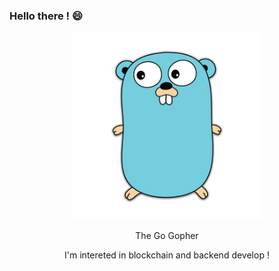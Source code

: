 ### Hello there ! 😄
<!--
**somewheregreeny/somewheregreeny** is a ✨ _special_ ✨ repository because its `README.md` (this file) appears on your GitHub profile.

Here are some ideas to get you started:

- 🔭 I’m currently working on ...
- 🌱 I’m currently learning ...
- 👯 I’m looking to collaborate on ...
- 🤔 I’m looking for help with ...
- 💬 Ask me about ...
- 📫 How to reach me: ...
- 😄 Pronouns: ...
- ⚡ Fun fact: ...
<p align="center">Hi there!</p>
<p align="center">I'm interested in blockchain, backend</p>
-->
<p align="center">
  <img width="300" height="300" src="./golang.png">
</p>
<p align="center">The Go Gopher</p>
<p align="center">I'm intereted in blockchain and backend develop !</p>

